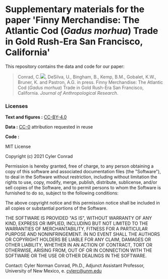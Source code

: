 # Supplementary materials for the paper 'Finny Merchandise: The Atlantic Cod (_Gadus morhua_) Trade in Gold Rush-Era San Francisco, California'

This repository contains the data and code for our paper:

> Conrad, C.[![](https://orcid.org/sites/default/files/images/orcid_16x16.png)](https://orcid.org/0000-0003-4659-2884), DeSilva, U., Bingham, B., Kemp, B.M., Gobalet, K.W., Bruner, K. and Pastron, A.G. in press. Finny Merchandise: The Atlantic Cod (_Gadus morhua_) Trade in Gold Rush-Era San Francisco, California. *Journal of Anthropological Research*.

### Licenses

**Text and figures :**
[CC-BY-4.0](http://creativecommons.org/licenses/by/4.0/)

**Data :** [CC-0](http://creativecommons.org/publicdomain/zero/1.0/)
attribution requested in reuse

**Code :** 

MIT License

Copyright (c) 2021 Cyler Conrad

Permission is hereby granted, free of charge, to any person obtaining a copy of this software and associated documentation files (the "Software"), to deal in the Software without restriction, including without limitation the rights to use, copy, modify, merge, publish, distribute, sublicense, and/or sell copies of the Software, and to permit persons to whom the Software is furnished to do so, subject to the following conditions:

The above copyright notice and this permission notice shall be included in all copies or substantial portions of the Software.

THE SOFTWARE IS PROVIDED "AS IS", WITHOUT WARRANTY OF ANY KIND, EXPRESS OR IMPLIED, INCLUDING BUT NOT LIMITED TO THE WARRANTIES OF MERCHANTABILITY, FITNESS FOR A PARTICULAR PURPOSE AND NONINFRINGEMENT. IN NO EVENT SHALL THE AUTHORS OR COPYRIGHT HOLDERS BE LIABLE FOR ANY CLAIM, DAMAGES OR OTHER LIABILITY, WHETHER IN AN ACTION OF CONTRACT, TORT OR OTHERWISE, ARISING FROM, OUT OF OR IN CONNECTION WITH THE SOFTWARE OR THE USE OR OTHER DEALINGS IN THE SOFTWARE.

Contact:
Cyler Norman Conrad, Ph.D., Adjunct Assistant Professor, University of New Mexico, e. cylerc@unm.edu
